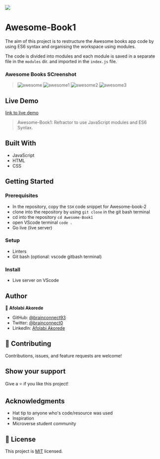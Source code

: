 ![](https://img.shields.io/badge/Microverse-blueviolet)

# Awesome-Book1

The aim of this project is to restructure the Awesome books app code by using ES6 syntax and organising the workspace using modules.

The code is divided into modules and each module is saved in a separate file in the `modules` dir. and imported in the `index.js` file.

### Awesome Books SCreenshot
> ![awesome](https://user-images.githubusercontent.com/78634841/188439172-741bd90f-95eb-464b-a99c-9b9355f3b4a1.png)
![awesome1](https://user-images.githubusercontent.com/78634841/188439179-51467ffd-3058-4bcd-b349-d9a670e6e601.png)
![awesome2](https://user-images.githubusercontent.com/78634841/188439187-9ffb227d-539a-4be7-b44b-8e9236745cbb.png)
![awesome3](https://user-images.githubusercontent.com/78634841/188439195-5a679b6d-e08a-4648-9ba9-e5ede66d5507.png)


## Live Demo

[link to live demo](https://brainconnect93.github.io/Awesome-Book1/)

> Awesome-Book1: Refractor to use JavaScript modules and ES6 Syntax.

## Built With

- JavaScript
- HTML
- CSS

## Getting Started

### Prerequisites

- In the repository, copy the `SSH` code snippet for Awesome-book-2
- clone into the repository by using `git clone` in the git bash terminal
- cd into the repository `cd Awesome-Book1`
- open VScode terminal `code .`
- Go live (live server)

### Setup

- Linters
- Git bash (optional: vscode gitbash terminal)

### Install

- Live server on VScode


## Author
👤 **Afolabi Akorede**

- GitHub: [@brainconnect93](https://github.com/brainconnect93)
- Twitter: [@brainconnect0](https://twitter.com/brainconnect0)
- LinkedIn: [Afolabi Akorede](https://linkedin.com/in/brainconnect93)

## 🤝 Contributing

Contributions, issues, and feature requests are welcome!

## Show your support

Give a ⭐️ if you like this project!

## Acknowledgments

- Hat tip to anyone who's code/resource was used
- Inspiration
- Microverse student community

## 📝 License

This project is [MIT](./MIT.md) licensed.
